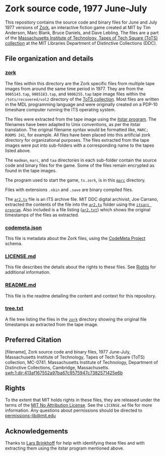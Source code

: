 # Zork source code, 1977 June-July
This repository contains the source code and binary files for June and July 1977 versions of [Zork](https://en.wikipedia.org/wiki/Zork), an interactive fiction game created at MIT by Tim Anderson, Marc Blank, Bruce Daniels, and Dave Lebling. The files are a part of the [Massachusetts Institute of Technology, Tapes of Tech Square (ToTS) collection](https://archivesspace.mit.edu/repositories/2/resources/1265) at the MIT Libraries Department of Distinctive Collections (DDC).
## File organization and details
### [zork](../main/zork)
The files within this directory are the Zork specific files from multiple tape images from around the same time period in 1977. They are from the ```9005143.tap```, ```9005183.tap```, and ```9006255.tap``` tape image files within the ```/tots/recovered/vol2``` directory of the [ToTS collection](https://archivesspace.mit.edu/repositories/2/resources/1265). Most files are written in the MDL programming language and were originally created on a PDP-10 timeshare computer running the ITS operating system.

The files were extracted from the tape image using the [itstar program](https://github.com/PDP-10/itstar). The filenames have been adapted to Unix conventions, as per the itstar translation. The original filename syntax would be formatted like, ```MARC; ROOMS 241```, for example. All files have been placed into this artificial zork directory for organizational purposes. The files extracted from the tape images were put into sub-folders with a corresponding name to the tapes listed above.

The ```madman```, ```marc```, and ```taa``` directories in each sub-folder contain the source code and binary files for the game. Some of the files remain encrypted as found in the tape images.

The program used to start the game, ```ts.zork```, is in this [```marc```](../main/zork/9005143/marc) directory.

Files with extensions ```.nbin``` and ```.save``` are binary compiled files.

The [```ar2.tv```](../main/zork/9005143/taa/ar2.tv) file is an ITS archive file. MIT DDC digital archivist, Joe Carrano, extracted the contents of the file into the [```ar2.tv```](../main/zork/9005143/ar2.tv) folder using the [```itsarc program```](https://github.com/larsbrinkhoff/pdp10-its-disassembler/blob/master/itsarc.c). Also included is a file listing ([```ar2.txt```](../main/zork/9005143/ar2.txt)) which shows the original timestamps of the files as extracted.

### [codemeta.json](../main/codemeta.json)
This file is metadata about the Zork files, using the [CodeMeta Project](https://codemeta.github.io/) schema.
### [LICENSE.md](../main/LICENSE.md)
This file describes the details about the rights to these files. See [Rights](#rights) for additional information.
### [README.md](../main/README.md)
This file is the readme detailing the content and context for this repository.
### [tree.txt](../main/tree.txt)
A file tree listing the files in the [```zork```](../main/zork) directory showing the original file timestamps as extracted from the tape image.

## Preferred Citation
[filename], Zork source code and binary files, 1977 June-July, Massachusetts Institute of Technology, Tapes of Tech Square (ToTS) collection, MC-0741. Massachusetts Institute of Technology, Department of Distinctive Collections, Cambridge, Massachusetts. [swh:1:dir:413af167552a97ba67c9575947c7382571425e6b](https://archive.softwareheritage.org/swh:1:dir:413af167552a97ba67c9575947c7382571425e6b/)
## Rights
To the extent that MIT holds rights in these files, they are released under the terms of the [MIT No Attribution License](https://opensource.org/licenses/MIT-0). See the ```LICENSE.md``` file for more information. Any questions about permissions should be directed to [permissions-lib@mit.edu](mailto:permissions-lib@mit.edu)
## Acknowledgements
Thanks to [Lars Brinkhoff](https://github.com/larsbrinkhoff) for help with identifying these files and with extracting them using the itstar program mentioned above.
